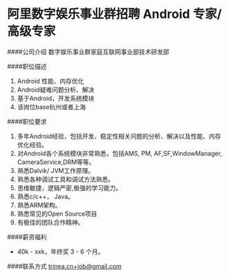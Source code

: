 阿里数字娱乐事业群招聘 Android 专家/高级专家
==========

####公司介绍
数字娱乐事业群家庭互联网事业部技术研发部

####职位描述
1. Android 性能、内存优化 
2. Android疑难问题分析、解决 
3. 基于Android，开发系统模块 
4. 该岗位base杭州或者上海

####职位要求 
1. 多年Android经验，包括开发、稳定性相关问题的分析、解决以及性能、内存优化经验。 
2. 对Android各个系统模块非常熟悉，包括AMS, PM, AF,SF,WindowManager, CameraService,DRM等等。 
3. 熟悉Dalvik/ JVM工作原理。 
4. 熟悉各种调试工具和调试方法熟悉。 
5. 思维敏捷，逻辑严密,极强的学习能力。 
6. 熟悉c/c++， Java。 
7. 熟悉ARM架构。 
8. 熟悉常见的Open Source项目 
9. 有极佳的团队合作精神。

####薪资福利
- 40k - xxk，年终奖 3 - 6 个月。 

####联系方式
[trinea.cn+job@gmail.com](mailto:trinea.cn+job@gmail.com)  
